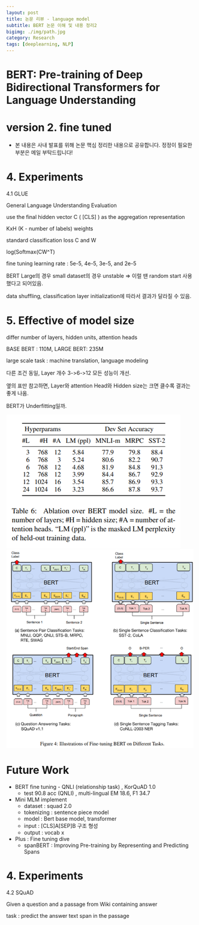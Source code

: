 ```yaml
---
layout: post
title: 논문 리뷰 - language model
subtitle: BERT 논문 이해 및 내용 정리2
bigimg: ./img/path.jpg
category: Research
tags: [deeplearning, NLP]
---
```

# BERT: Pre-training of Deep Bidirectional Transformers for Language Understanding

# version 2. fine tuned 
- 본 내용은 사내 발표를 위해 논문 핵심 정리한 내용으로 공유합니다. 정정이 필요한 부분은 메일 부탁드립니다!


# 4. Experiments
4.1 GLUE

General Language Understanding Evaluation

use the final hidden vector C ( [CLS] ) as the aggregation representation

KxH (K - number of labels) weights

standard classification loss C and W

log(Softmax(CW^T)

fine tuning learning rate :  5e-5, 4e-5, 3e-5, and 2e-5

BERT Large의 경우 small dataset의 경우 unstable => 이럴 땐 random start 사용했다고 되어있음.

data shuffling, classification layer initialization에 따라서 결과가 달라질 수 있음.

# 5. Effective of model size

differ number of layers, hidden units, attention heads

BASE BERT : 110M, LARGE BERT: 235M

large scale task : machine translation, language modeling

다른 조건 동일, Layer 개수 3->6->12 모든 성능이 개선.

옆의 표만 참고하면, Layer와 attention Head와 Hidden size는 크면 클수록 결과는 좋게 나옴.

BERT가 Underfitting일까.

<img src="20190915/BERT_ version20.png" width=465px />

<img src="20190915/BERT_ version21.png" width=500px />

# Future Work

* BERT fine tuning - QNLI (relationship task)  , KorQuAD 1.0
  * test 90.8 acc (QNLI) , multi-lingual EM 18.6, F1 34.7
* Mini MLM implement
  * dataset : squad 2.0
  * tokenizing : sentence piece model
  * model : Bert base model, transformer
  * input : [CLS]A[SEP]B 구조 형성
  * output : vocab x
* Plus : Fine tuning dive
  * spanBERT : Improving Pre-training by Representing and Predicting Spans

# 4. Experiments
4.2 SQuAD

Given a question and a passage from Wiki containing answer

task : predict the answer text span in the passage

